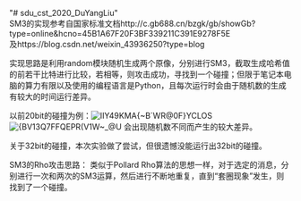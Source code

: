 "# sdu_cst_2020_DuYangLiu"  
SM3的实现参考自国家标准文档http://c.gb688.cn/bzgk/gb/showGb?type=online&hcno=45B1A67F20F3BF339211C391E9278F5E    
及https://blog.csdn.net/weixin_43936250?type=blog

实现思路是利用random模块随机生成两个原像，分别进行SM3，截取生成哈希值的前若干比特进行比较，若相等，则攻击成功，寻找到一个碰撞；但限于笔记本电脑的算力有限以及使用的编程语言是Python，且每次运行时会由于随机数的生成有较大的时间运行差异。

以前20bit的碰撞为例：![IIY49KMA{~B`WR@0F}YCLOS](https://user-images.githubusercontent.com/105497838/179647606-44853422-7794-4c0a-a1f7-c6cf9532ad60.png)
![{BV13$Q7FFQEPR(V$1W~_@U](https://user-images.githubusercontent.com/105497838/179647663-2c71669a-c56e-4d7e-ad31-de325e1bf7fc.png)
会出现随机数不同而产生的较大差异。

关于32bit的碰撞，本次实验做了尝试，但很遗憾没能运行出32bit的碰撞。

SM3的Rho攻击思路：
  类似于Pollard Rho算法的思想一样，对于选定的消息，分别进行一次和两次的SM3运算，然后进行不断地重复，直到“套圈现象”发生，则找到了一个碰撞。
